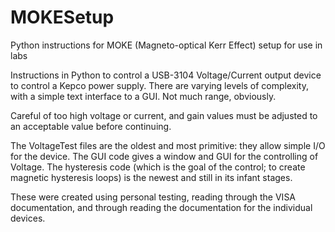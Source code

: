 # MOKESetup
Python instructions for MOKE (Magneto-optical Kerr Effect) setup for use in labs

Instructions in Python to control a USB-3104 Voltage/Current output device to control a Kepco power supply. There are varying levels of complexity, with a simple text interface to a GUI. Not much range, obviously. 

Careful of too high voltage or current, and gain values must be adjusted to an acceptable value before continuing.

The VoltageTest files are the oldest and most primitive: they allow simple I/O for the device. The GUI code gives a window and GUI for the controlling of Voltage. The hysteresis code (which is the goal of the control; to create magnetic hysteresis loops) is the newest and still in its infant stages.

These were created using personal testing, reading through the VISA documentation, and through reading the documentation for the individual devices.
